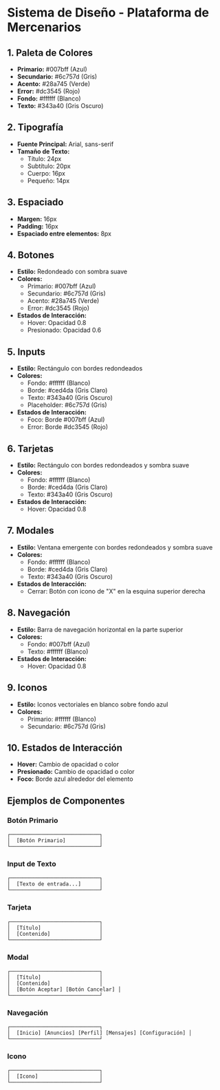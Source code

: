 # Sistema de Diseño - Plataforma de Mercenarios

## 1. Paleta de Colores
- **Primario:** #007bff (Azul)
- **Secundario:** #6c757d (Gris)
- **Acento:** #28a745 (Verde)
- **Error:** #dc3545 (Rojo)
- **Fondo:** #ffffff (Blanco)
- **Texto:** #343a40 (Gris Oscuro)

## 2. Tipografía
- **Fuente Principal:** Arial, sans-serif
- **Tamaño de Texto:**
  - Título: 24px
  - Subtítulo: 20px
  - Cuerpo: 16px
  - Pequeño: 14px

## 3. Espaciado
- **Margen:** 16px
- **Padding:** 16px
- **Espaciado entre elementos:** 8px

## 4. Botones
- **Estilo:** Redondeado con sombra suave
- **Colores:**
  - Primario: #007bff (Azul)
  - Secundario: #6c757d (Gris)
  - Acento: #28a745 (Verde)
  - Error: #dc3545 (Rojo)
- **Estados de Interacción:**
  - Hover: Opacidad 0.8
  - Presionado: Opacidad 0.6

## 5. Inputs
- **Estilo:** Rectángulo con bordes redondeados
- **Colores:**
  - Fondo: #ffffff (Blanco)
  - Borde: #ced4da (Gris Claro)
  - Texto: #343a40 (Gris Oscuro)
  - Placeholder: #6c757d (Gris)
- **Estados de Interacción:**
  - Foco: Borde #007bff (Azul)
  - Error: Borde #dc3545 (Rojo)

## 6. Tarjetas
- **Estilo:** Rectángulo con bordes redondeados y sombra suave
- **Colores:**
  - Fondo: #ffffff (Blanco)
  - Borde: #ced4da (Gris Claro)
  - Texto: #343a40 (Gris Oscuro)
- **Estados de Interacción:**
  - Hover: Opacidad 0.8

## 7. Modales
- **Estilo:** Ventana emergente con bordes redondeados y sombra suave
- **Colores:**
  - Fondo: #ffffff (Blanco)
  - Borde: #ced4da (Gris Claro)
  - Texto: #343a40 (Gris Oscuro)
- **Estados de Interacción:**
  - Cerrar: Botón con icono de "X" en la esquina superior derecha

## 8. Navegación
- **Estilo:** Barra de navegación horizontal en la parte superior
- **Colores:**
  - Fondo: #007bff (Azul)
  - Texto: #ffffff (Blanco)
- **Estados de Interacción:**
  - Hover: Opacidad 0.8

## 9. Iconos
- **Estilo:** Iconos vectoriales en blanco sobre fondo azul
- **Colores:**
  - Primario: #ffffff (Blanco)
  - Secundario: #6c757d (Gris)

## 10. Estados de Interacción
- **Hover:** Cambio de opacidad o color
- **Presionado:** Cambio de opacidad o color
- **Foco:** Borde azul alrededor del elemento

## Ejemplos de Componentes

### Botón Primario
```
┌─────────────────────────────┐
│  [Botón Primario]           │
└─────────────────────────────┘
```

### Input de Texto
```
┌─────────────────────────────┐
│  [Texto de entrada...]      │
└─────────────────────────────┘
```

### Tarjeta
```
┌─────────────────────────────┐
│  [Título]                   │
│  [Contenido]                │
└─────────────────────────────┘
```

### Modal
```
┌─────────────────────────────┐
│  [Título]                   │
│  [Contenido]                │
│  [Botón Aceptar] [Botón Cancelar] │
└─────────────────────────────┘
```

### Navegación
```
┌─────────────────────────────┐
│  [Inicio] [Anuncios] [Perfil] [Mensajes] [Configuración] │
└─────────────────────────────┘
```

### Icono
```
┌─────────────────────────────┐
│  [Icono]                    │
└─────────────────────────────┘